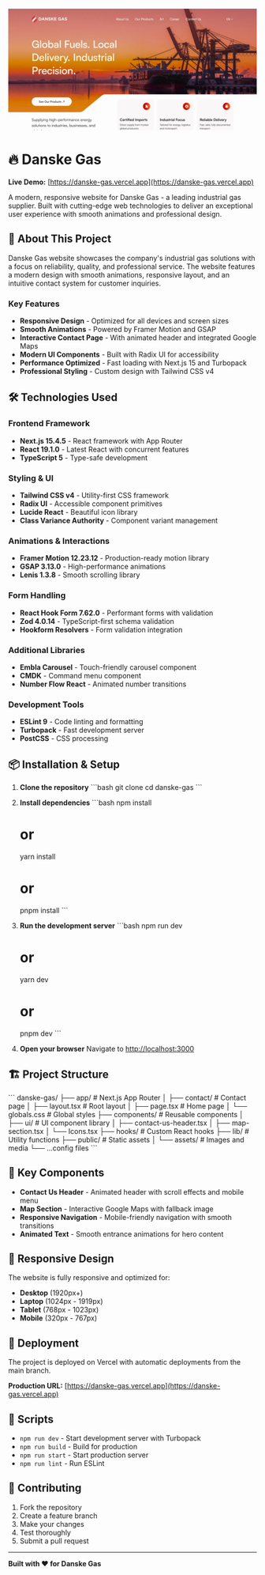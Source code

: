 ![Danske Gas Hero](./public/assets/heroSectionImg.webp)

# 🔥 Danske Gas

**Live Demo:** [https://danske-gas.vercel.app](https://danske-gas.vercel.app)

A modern, responsive website for Danske Gas - a leading industrial gas supplier. Built with cutting-edge web technologies to deliver an exceptional user experience with smooth animations and professional design.

## 🚀 About This Project

Danske Gas website showcases the company's industrial gas solutions with a focus on reliability, quality, and professional service. The website features a modern design with smooth animations, responsive layout, and an intuitive contact system for customer inquiries.

### Key Features

- **Responsive Design** - Optimized for all devices and screen sizes
- **Smooth Animations** - Powered by Framer Motion and GSAP
- **Interactive Contact Page** - With animated header and integrated Google Maps
- **Modern UI Components** - Built with Radix UI for accessibility
- **Performance Optimized** - Fast loading with Next.js 15 and Turbopack
- **Professional Styling** - Custom design with Tailwind CSS v4

## 🛠️ Technologies Used

### Frontend Framework

- **Next.js 15.4.5** - React framework with App Router
- **React 19.1.0** - Latest React with concurrent features
- **TypeScript 5** - Type-safe development

### Styling & UI

- **Tailwind CSS v4** - Utility-first CSS framework
- **Radix UI** - Accessible component primitives
- **Lucide React** - Beautiful icon library
- **Class Variance Authority** - Component variant management

### Animations & Interactions

- **Framer Motion 12.23.12** - Production-ready motion library
- **GSAP 3.13.0** - High-performance animations
- **Lenis 1.3.8** - Smooth scrolling library

### Form Handling

- **React Hook Form 7.62.0** - Performant forms with validation
- **Zod 4.0.14** - TypeScript-first schema validation
- **Hookform Resolvers** - Form validation integration

### Additional Libraries

- **Embla Carousel** - Touch-friendly carousel component
- **CMDK** - Command menu component
- **Number Flow React** - Animated number transitions

### Development Tools

- **ESLint 9** - Code linting and formatting
- **Turbopack** - Fast development server
- **PostCSS** - CSS processing

## 📦 Installation & Setup

1. **Clone the repository**
   \`\`\`bash
   git clone <repository-url>
   cd danske-gas
   \`\`\`

2. **Install dependencies**
   \`\`\`bash
   npm install

   # or

   yarn install

   # or

   pnpm install
   \`\`\`

3. **Run the development server**
   \`\`\`bash
   npm run dev

   # or

   yarn dev

   # or

   pnpm dev
   \`\`\`

4. **Open your browser**
   Navigate to [http://localhost:3000](http://localhost:3000)

## 🏗️ Project Structure

\`\`\`
danske-gas/
├── app/ # Next.js App Router
│ ├── contact/ # Contact page
│ ├── layout.tsx # Root layout
│ ├── page.tsx # Home page
│ └── globals.css # Global styles
├── components/ # Reusable components
│ ├── ui/ # UI component library
│ ├── contact-us-header.tsx
│ ├── map-section.tsx
│ └── Icons.tsx
├── hooks/ # Custom React hooks
├── lib/ # Utility functions
├── public/ # Static assets
│ └── assets/ # Images and media
└── ...config files
\`\`\`

## 🎨 Key Components

- **Contact Us Header** - Animated header with scroll effects and mobile menu
- **Map Section** - Interactive Google Maps with fallback image
- **Responsive Navigation** - Mobile-friendly navigation with smooth transitions
- **Animated Text** - Smooth entrance animations for hero content

## 📱 Responsive Design

The website is fully responsive and optimized for:

- **Desktop** (1920px+)
- **Laptop** (1024px - 1919px)
- **Tablet** (768px - 1023px)
- **Mobile** (320px - 767px)

## 🚀 Deployment

The project is deployed on Vercel with automatic deployments from the main branch.

**Production URL:** [https://danske-gas.vercel.app](https://danske-gas.vercel.app)

## 📄 Scripts

- `npm run dev` - Start development server with Turbopack
- `npm run build` - Build for production
- `npm run start` - Start production server
- `npm run lint` - Run ESLint

## 🤝 Contributing

1. Fork the repository
2. Create a feature branch
3. Make your changes
4. Test thoroughly
5. Submit a pull request

---

**Built with ❤️ for Danske Gas**
